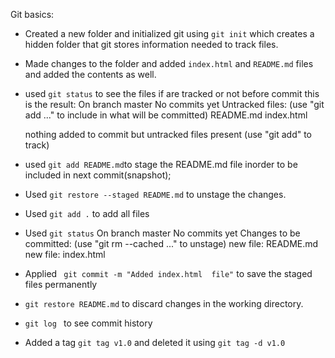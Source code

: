 Git basics:

- Created a new folder and initialized git using `git init` which creates a hidden folder that git stores information needed to track files.

- Made changes to the folder and added `index.html` and `README.md` files and added the contents as well.
- used `git status` to see the files if are tracked or not before commit this is the result:
    On branch master
    No commits yet
    Untracked files:
    (use "git add <file>..." to include in what will be committed)
            README.md
            index.html

    nothing added to commit but untracked files present (use "git add" to track)

- used `git add README.md`to stage the README.md file inorder to be included in next commit(snapshot);
- Used `git restore --staged README.md` to unstage the changes.
- Used `git add .` to add all files 
- Used `git status`
    On branch master
    No commits yet
    Changes to be committed:
    (use "git rm --cached <file>..." to unstage)
            new file:   README.md
            new file:   index.html

- Applied ` git commit -m "Added index.html  file"` to save the staged files permanently
- `git restore README.md` to discard changes in the working directory.
- `git log ` to see commit history
- Added a tag `git tag v1.0` and deleted  it using `git tag -d v1.0`
